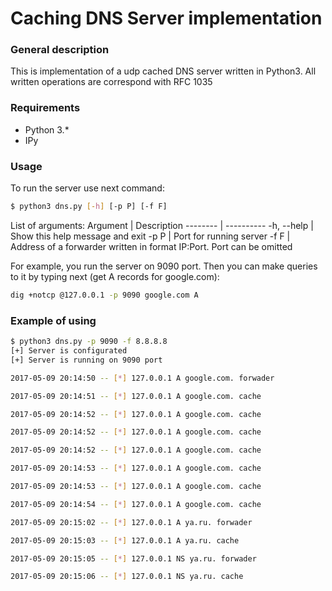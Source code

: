 # Caching DNS Server implementation

### General description
This is implementation of a udp cached DNS server written in Python3.
All written operations are correspond with RFC 1035

### Requirements
- Python 3.*
- IPy

### Usage
To run the server use next command:
```sh
$ python3 dns.py [-h] [-p P] [-f F]
```

List of arguments:
Argument | Description
-------- | ----------
-h, --help | Show this help message and exit
-p P | Port for running server
-f F | Address of a forwarder written in format IP:Port. Port can be omitted

For example, you run the server on 9090 port. Then you can make queries to it by typing next (get A records for google.com):
```sh
dig +notcp @127.0.0.1 -p 9090 google.com A
```

### Example of using
```sh
$ python3 dns.py -p 9090 -f 8.8.8.8
[+] Server is configurated
[+] Server is running on 9090 port

2017-05-09 20:14:50 -- [*] 127.0.0.1 A google.com. forwader

2017-05-09 20:14:51 -- [*] 127.0.0.1 A google.com. cache

2017-05-09 20:14:52 -- [*] 127.0.0.1 A google.com. cache

2017-05-09 20:14:52 -- [*] 127.0.0.1 A google.com. cache

2017-05-09 20:14:52 -- [*] 127.0.0.1 A google.com. cache

2017-05-09 20:14:53 -- [*] 127.0.0.1 A google.com. cache

2017-05-09 20:14:53 -- [*] 127.0.0.1 A google.com. cache

2017-05-09 20:14:54 -- [*] 127.0.0.1 A google.com. cache

2017-05-09 20:15:02 -- [*] 127.0.0.1 A ya.ru. forwader

2017-05-09 20:15:03 -- [*] 127.0.0.1 A ya.ru. cache

2017-05-09 20:15:05 -- [*] 127.0.0.1 NS ya.ru. forwader

2017-05-09 20:15:06 -- [*] 127.0.0.1 NS ya.ru. cache
```
